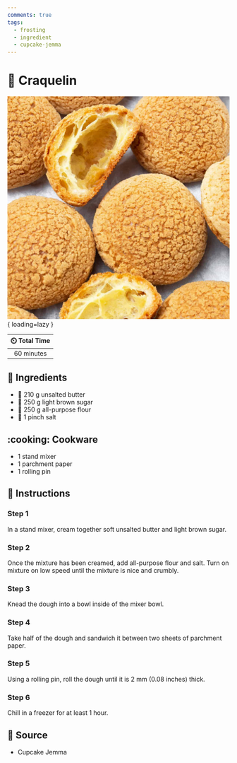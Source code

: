 ```yaml
---
comments: true
tags:
  - frosting
  - ingredient
  - cupcake-jemma
---
```

# :cupcake: Craquelin

![Craquelin](../../assets/images/craquelin.jpg){ loading=lazy }

| :timer_clock: Total Time |
|:-----------------------: |
| 60 minutes |

## :salt: Ingredients

- :butter: 210 g unsalted butter
- :maple_leaf: 250 g light brown sugar
- :ear_of_rice: 250 g all-purpose flour
- :salt: 1 pinch salt

## :cooking: Cookware

- 1 stand mixer
- 1 parchment paper
- 1 rolling pin

## :pencil: Instructions

### Step 1

In a stand mixer, cream together soft unsalted butter and light brown sugar.

### Step 2

Once the mixture has been creamed, add all-purpose flour and salt. Turn on mixture on low speed until the mixture is
nice and crumbly.

### Step 3

Knead the dough into a bowl inside of the mixer bowl.

### Step 4

Take half of the dough and sandwich it between two sheets of parchment paper.

### Step 5

Using a rolling pin, roll the dough until it is 2 mm (0.08 inches) thick.

### Step 6

Chill in a freezer for at least 1 hour.

## :link: Source

- Cupcake Jemma

